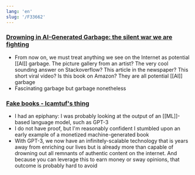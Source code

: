 ```yaml
---
lang: 'en'
slug: '/F33662'
---
```


### [Drowning in AI-Generated Garbage: the silent war we are fighting](https://ploum.net/2022-12-05-drowning-in-ai-generated-garbage.html)

- From now on, we must treat anything we see on the Internet as potential [[AI]] garbage. The picture gallery from an artist? The very cool sounding answer on Stackoverflow? This article in the newspaper? This short viral video? Is this book on Amazon? They are all potential [[AI]] garbage
- Fascinating garbage but garbage nonetheless

### [Fake books - lcamtuf's thing](https://lcamtuf.substack.com/p/fake-books)

- I had an epiphany: I was probably looking at the output of an [[ML]]-based language model, such as GPT-3
- I do not have proof, but I'm reasonably confident I stumbled upon an early example of a monetized machine-generated book
- With GPT-3, we now have an infinitely-scalable technology that is years away from enriching our lives but is already more than capable of drowning out all remnants of authentic content on the internet. And because you can leverage this to earn money or sway opinions, that outcome is probably hard to avoid
